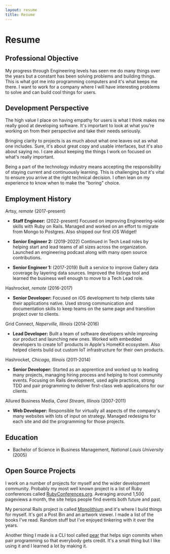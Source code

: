 ```yaml
---
layout: resume
title: Resume
---
```

# Resume

## Professional Objective

My progress through Engineering levels has seen me do many things over the years
but a constant has been solving problems and building things. This is what got
me into programming computers and it's what keeps me there. I want to work for a
company where I will have interesting problems to solve and can build cool
things for users.

## Development Perspective

The high value I place on having empathy for users is what I think makes me
really good at developing software. It's important to look at what you're
working on from their perspective and take their needs seriously.

Bringing clarity to projects is as much about what one leaves out as what one
includes. Sure, it's about great copy and usable interfaces, but it's also about
saying no. I care about keeping the things I work on focused on what's really
important.

Being a part of the technology industry means accepting the responsibility of
staying current and continuously learning. This is challenging but it's vital to
ensure you arrive at the right technical decision. I often lean on my experience
to know when to make the "boring" choice.

## Employment History

Artsy, _remote_ (2017-present)

* __Staff Engineer:__ (2022-present) Focused on improving Engineering-wide
  skills with Ruby on Rails. Managed and worked on an effort to migrate from
  Mongo to Postgres. Also shipped our first iOS Widget!

* __Senior Engineer 2:__ (2019-2022) Continued in Tech Lead roles by helping
  start and lead teams of all sizes across the organization. Launched an
  engineering podcast along with many open source contributions.

* __Senior Engineer 1:__ (2017-2019) Built a service to improve Gallery data
  coverage by layering data sources. Improved the listings tool and learned the
  business well enough to move to a Tech Lead role.

Hashrocket, _remote_ (2016-2017)

* __Senior Developer:__ Focused on iOS development to help clients take their
  applications native. Used strong communication and documentation skills to
  keep teams on the same page and transition project over to clients.

Grid Connect, _Naperville, Illinois_ (2014-2016)

* __Lead Developer:__ Built a team of software developers while improving our
  product and launching new ones. Worked with embedded developers to create IoT
  products in Apple's HomeKit ecosystem. Also helped clients build out custom
  IoT infrastructure for their own products.

Hashrocket, _Chicago, Illinois_ (2011-2014)

* __Senior Developer:__ Started as an apprentice and worked up to leading many
  projects, managing hiring process and helping to host community events.
  Focusing on Rails development, used agile practices, strong TDD and pair
  programming to deliver first-class web applications for our clients.

Allured Business Media, _Carol Stream, Illinois_ (2007-2011)

* __Web Developer:__ Responsible for virtually all aspects of the company's many
  websites with lots of input on strategy. Managed redesigns for each site and
  did the programming for those projects.

## Education

* Bachelor of Science in Business Management, _National Louis University_ (2005)

## Open Source Projects

I work on a number of projects for myself and the wider development community.
Probably my most well known project is a list of Ruby conferences called
[RubyConferences.org][rc]. Averaging around 1,500 pageviews a month, the site
helps people find events both future and past.

My personal Rails project is called [Monolithium][] and it's where I build
things for myself. It's got a Post Bin and an artwork viewer. I made a list of
the books I've read. Random stuff but I've enjoyed tinkering with it over the
years.

Another thing I made is a CLI tool called [pear][] that helps sign commits when
pair programming so that everybody gets credit. It's a small thing but I like
using it and I learned a lot by making it.

[rc]: http://rubyconferences.org
[Monolithium]: https://github.com/jonallured/monolithium
[pear]: https://github.com/jonallured/pear
